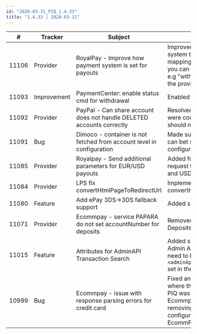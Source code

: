 ```yaml
--- 
id: "2020-03-31_PIQ_1.4.33"
title: "1.4.33 | 2020-03-31"
--- 
```



| #     | Tracker     | Subject                                                                 | Description                                                                                                                                                                                                                                                                                                                                       |
|-------|-------------|-------------------------------------------------------------------------|---------------------------------------------------------------------------------------------------------------------------------------------------------------------------------------------------------------------------------------------------------------------------------------------------------------------------------------------------|
| 11106 | Provider    | RoyalPay - Improve how payment system is set for   payouts              | Improved the way you can decide   which payment system to use for payouts with the configuration mapping. The   default for payouts will be "Card", but you can now add a mapping   for a specific currency, e.g "withdrawal_EUR->CardEU". See more   details in the provider documentation.                                                      |
| 11093 | Improvement | PaymentCenter: enable status cmd for withdrawal                         | Enabled status check for   PaymentCenter withdrawals.                                                                                                                                                                                                                                                                                             |
| 11092 | Provider    | PayPal - Can share account does not handle DELETED   accounts correctly | Resolved issue for PayPal where   DELETED accounts were counted in regards to shared accounts when it should   not be.                                                                                                                                                                                                                            |
| 11091 | Bug         | Dimoco - container is not fetched from account level   in configuration | Made sure that the redirect   container (iframe/window) can bet set from both the account and top-level   configuration for Dimoco.                                                                                                                                                                                                               |
| 11085 | Provider    | Royalpay - Send additional parameters for EUR/USD   payouts             | Added four new user name related   parameters in the request to RoyalPay for payouts with currencies EUR and   USD.                                                                                                                                                                                                                               |
| 11084 | Provider    | LPS fix convertHtmlPageToRedirectUrl                                    | Implemented support for   convertHtmlPageToRedirectUrl for LPS.                                                                                                                                                                                                                                                                                   |
| 11080 | Feature     | Add ePay 3DS->3DS fallback support                                      | Added support for 3DS -> 3DS   fallbacks for Epay.                                                                                                                                                                                                                                                                                                |
| 11071 | Provider    | Ecommpay - service PAPARA do not set accountNumber   for deposits       | Removed account number for Ecommpay   Papara Deposits.                                                                                                                                                                                                                                                                                            |
| 11015 | Feature     | Attributes for AdminAPI Transaction Search                              | Added support for attributes in   payment search in the Admin API. To enable this feature the merchant will   need to have Elastic Search as a data source and   `<adminApiReadingFromES>true</adminApiReadingFromES>` set in the   MerchantConfig.                                                                                               |
| 10999 | Bug         | Ecommpay - issue with response parsing errors for   credit card         | Fixed an issue with credit card   deposits via Ecommpay where there would be an error if the account config in   PIQ was set to "N3DS" but the callback from Ecommpay would contain   3DS data. The fix includes removing the use of the "use3DSecure"   tag in the configuration since using 3DS is a decision on EcommPay and/or   issuers end. |
